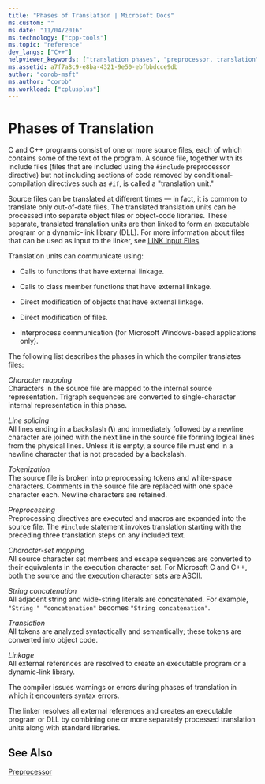 ```yaml
---
title: "Phases of Translation | Microsoft Docs"
ms.custom: ""
ms.date: "11/04/2016"
ms.technology: ["cpp-tools"]
ms.topic: "reference"
dev_langs: ["C++"]
helpviewer_keywords: ["translation phases", "preprocessor, translation", "translation, compiler process", "preprocessor", "file translation [C++], compiler process", "files [C++], translation"]
ms.assetid: a7f7a8c9-e8ba-4321-9e50-ebfbbdcce9db
author: "corob-msft"
ms.author: "corob"
ms.workload: ["cplusplus"]
---
```

# Phases of Translation
C and C++ programs consist of one or more source files, each of which contains some of the text of the program. A source file, together with its include files (files that are included using the `#include` preprocessor directive) but not including sections of code removed by conditional-compilation directives such as `#if`, is called a "translation unit."  
  
Source files can be translated at different times — in fact, it is common to translate only out-of-date files. The translated translation units can be processed into separate object files or object-code libraries. These separate, translated translation units are then linked to form an executable program or a dynamic-link library (DLL).  For more information about files that can be used as input to the linker, see [LINK Input Files](../build/reference/link-input-files.md).  
  
Translation units can communicate using:  
  
- Calls to functions that have external linkage.  
  
- Calls to class member functions that have external linkage.  
  
- Direct modification of objects that have external linkage.  
  
- Direct modification of files.  
  
- Interprocess communication (for Microsoft Windows-based applications only).  
  
The following list describes the phases in which the compiler translates files:  
  
*Character mapping*  
Characters in the source file are mapped to the internal source representation. Trigraph sequences are converted to single-character internal representation in this phase.  
  
*Line splicing*  
All lines ending in a backslash (**\\**) and immediately followed by a newline character are joined with the next line in the source file forming logical lines from the physical lines. Unless it is empty, a source file must end in a newline character that is not preceded by a backslash.  
  
*Tokenization*  
The source file is broken into preprocessing tokens and white-space characters. Comments in the source file are replaced with one space character each. Newline characters are retained.  
  
*Preprocessing*  
Preprocessing directives are executed and macros are expanded into the source file. The `#include` statement invokes translation starting with the preceding three translation steps on any included text.  
  
*Character-set mapping*  
All source character set members and escape sequences are converted to their equivalents in the execution character set. For Microsoft C and C++, both the source and the execution character sets are ASCII.  
  
*String concatenation*  
All adjacent string and wide-string literals are concatenated. For example, `"String " "concatenation"` becomes `"String concatenation"`.  
  
*Translation*  
All tokens are analyzed syntactically and semantically; these tokens are converted into object code.  
  
*Linkage*  
All external references are resolved to create an executable program or a dynamic-link library.  
  
The compiler issues warnings or errors during phases of translation in which it encounters syntax errors.  
  
The linker resolves all external references and creates an executable program or DLL by combining one or more separately processed translation units along with standard libraries.  
  
## See Also  
 
[Preprocessor](../preprocessor/preprocessor.md)